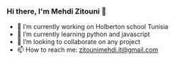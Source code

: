 ### Hi there, I'm Mehdi Zitouni 👋

- 🔭 I’m currently working on Holberton school Tunisia
- 🌱 I’m currently learning python and javascript
- 👯 I’m looking to collaborate on any project
- 📫 How to reach me: zitounimehdi.it@gmail.com
